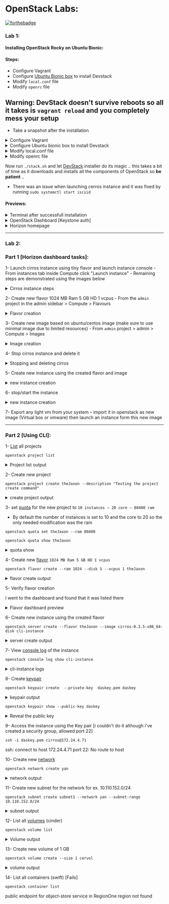 # OpenStack Labs:

[![forthebadge](https://forthebadge.com/images/featured/featured-made-with-crayons.svg)](https://forthebadge.com)


### Lab 1:
#### Installing OpenStack Rocky on Ubuntu Bionic:

#### Steps:
- Configure Vagrant
- Configure [Ubuntu Bionic box](https://app.vagrantup.com/ubuntu/boxes/bionic64) to install Devstack
- Modify `local.conf` file
- Modify `openrc` file

## Warning: DevStack doesn't survive **reboots** so all it takes is `vagrant reload` and you completely mess your setup
* Take a snapshot after the installation

<details><summary>Configure Vagrant</summary>
<p>

```Ruby

Vagrant.configure("2") do |config|

  config.vm.box = "ubuntu/bionic64"
  config.vm.hostname = "DevStack"
  config.vm.synced_folder ".", "/vagrant", type: "rsync"
  config.vm.network "public_network", ip: "192.168.1.10"
  config.vm.network "forwarded_port", guest: 80, host: 8060 # Horizon
  config.vm.network "forwarded_port", guest: 5000, host: 5000 # Authentication

  config.vm.provider "virtualbox" do |vb|

  # Customize the amount of memory on the VM:
      #vb.memory = "4096" # 4 Gigs 
      #vb.memory = "6144" # 6 Gigs 
      vb.memory = "8192" # 8 Gigs 
      vb.cpus = 4 
  end
end

```

</p>
</details>


<details><summary>Configure Ubuntu bionic box to install Devstack</summary>
<p>


```bash

# Create a DevStack user 
sudo useradd -s /bin/bash -d /opt/stack -m stack

# Give sudo permissions to the user
echo "stack ALL=(ALL) NOPASSWD: ALL" | sudo tee /etc/sudoers.d/stack

# Login as that user
sudo su - stack

# Clone the OpenStack Rocky release from the /stable branch
git clone https://github.com/openstack-dev/devstack.git -b stable/rocky devstack/

# cd into the cloned directory
cd devstack

# Copy the configuration file from /samples/local.conf into the current directory
cp samples/local.conf .

```

</p>
</details>

<details><summary>Modify local.conf file</summary>
<p>

```json
[[local|localrc]]
ADMIN_PASSWORD=vagrant
DATABASE_PASSWORD=$ADMIN_PASSWORD
RABBIT_PASSWORD=$ADMIN_PASSWORD
SERVICE_PASSWORD=$ADMIN_PASSWORD
HOST_IP=192.168.1.10

```

</p>
</details>

<details><summary>Modify openrc file</summary>
<p>


```bash

#!/usr/bin/env bash
#
# source openrc [username] [projectname]
#
# Configure a set of credentials for $PROJECT/$USERNAME:
#   Set OS_PROJECT_NAME to override the default project 'demo'
#   Set OS_USERNAME to override the default user name 'demo'
#   Set ADMIN_PASSWORD to set the password for 'admin' and 'demo'

# NOTE: support for the old NOVA_* novaclient environment variables has
# been removed.

if [[ -n "$1" ]]; then
    OS_USERNAME=$1
fi
if [[ -n "$2" ]]; then
    OS_PROJECT_NAME=$2
fi

# Find the other rc files
RC_DIR=$(cd $(dirname "${BASH_SOURCE:-$0}") && pwd)

# Import common functions
source $RC_DIR/functions

# Load local configuration
source $RC_DIR/stackrc

# Load the last env variables if available
if [[ -r $RC_DIR/.stackenv ]]; then
    source $RC_DIR/.stackenv
    export OS_CACERT
fi

# Get some necessary configuration
source $RC_DIR/lib/tls

# The OpenStack ecosystem has standardized the term **project** as the
# entity that owns resources.  In some places **tenant** remains
# referenced, but in all cases this just means **project**.  We will
# warn if we need to turn on legacy **tenant** support to have a
# working environment.
export OS_PROJECT_NAME=${OS_PROJECT_NAME:-admin}

export OS_TENANT_NAME=$OS_PROJECT_NAME

# In addition to the owning entity (project), nova stores the entity performing
# the action as the **user**.
export OS_USERNAME=${OS_USERNAME:-admin}

# With Keystone you pass the keystone password instead of an api key.
# Recent versions of novaclient use OS_PASSWORD instead of NOVA_API_KEYs
# or NOVA_PASSWORD.
export OS_PASSWORD=${ADMIN_PASSWORD:-vagrant}

# Region
export OS_REGION_NAME=${REGION_NAME:-RegionOne}

# Set the host API endpoint. This will default to HOST_IP if SERVICE_IP_VERSION
# is 4, else HOST_IPV6 if it's 6. SERVICE_HOST may also be used to specify the
# endpoint, which is convenient for some localrc configurations. Additionally,
# some exercises call Glance directly. On a single-node installation, Glance
# should be listening on a local IP address, depending on the setting of
# SERVICE_IP_VERSION. If its running elsewhere, it can be set here.
if [[ $SERVICE_IP_VERSION == 6 ]]; then
    HOST_IPV6=${HOST_IPV6:-::1}
    SERVICE_HOST=${SERVICE_HOST:-[$HOST_IPV6]}
    GLANCE_HOST=${GLANCE_HOST:-[$HOST_IPV6]}
else
    HOST_IP=${HOST_IP:-192.168.1.10}
    SERVICE_HOST=${SERVICE_HOST:-$HOST_IP}
    GLANCE_HOST=${GLANCE_HOST:-$HOST_IP}
fi

# Identity API version
export OS_IDENTITY_API_VERSION=${IDENTITY_API_VERSION:-3}

# Ask keystoneauth1 to use keystone
export OS_AUTH_TYPE=password

# Authenticating against an OpenStack cloud using Keystone returns a **Token**
# and **Service Catalog**.  The catalog contains the endpoints for all services
# the user/project has access to - including nova, glance, keystone, swift, ...
# We currently recommend using the version 3 *identity api*.
#

# If you don't have a working .stackenv, this is the backup position
KEYSTONE_BACKUP=$SERVICE_PROTOCOL://$SERVICE_HOST:5000
KEYSTONE_AUTH_URI=${KEYSTONE_AUTH_URI:-$KEYSTONE_BACKUP}

export OS_AUTH_URL=${OS_AUTH_URL:-$KEYSTONE_AUTH_URI}

# Currently, in order to use openstackclient with Identity API v3,
# we need to set the domain which the user and project belong to.
if [ "$OS_IDENTITY_API_VERSION" = "3" ]; then
    export OS_USER_DOMAIN_ID=${OS_USER_DOMAIN_ID:-"default"}
    export OS_PROJECT_DOMAIN_ID=${OS_PROJECT_DOMAIN_ID:-"default"}
fi

# Set OS_CACERT to a default CA certificate chain if it exists.
if [[ ! -v OS_CACERT ]] ; then
    DEFAULT_OS_CACERT=$INT_CA_DIR/ca-chain.pem
    # If the file does not exist, this may confuse preflight sanity checks
    if [ -e $DEFAULT_OS_CACERT ] ; then
        export OS_CACERT=$DEFAULT_OS_CACERT
    fi
fi

# Currently cinderclient needs you to specify the *volume api* version. This
# needs to match the config of your catalog returned by Keystone.
export CINDER_VERSION=${CINDER_VERSION:-3}
export OS_VOLUME_API_VERSION=${OS_VOLUME_API_VERSION:-$CINDER_VERSION}


```

</p>
</details>

Now run `./stack.sh` and let [DevStack](https://github.com/openstack/devstack/tree/stable/rocky) installer do its magic .. this takes a bit of time as it downloads and installs all the components of OpenStack so **be patient** ..
* There was an issue when launching cerros instance and it was fixed by running `sudo systemctl start iscsid`
#### Previews:
<details><summary>Terminal after successfull installation</summary>
<p>

 <img src="https://github.com/theJaxon/OpenStackLabs/blob/master/etc/Lab%201/FinalResult.jpeg">

</p>
</details>

<details><summary>OpenStack Dashboard [Keystone auth]</summary>
<p>

<img src="https://github.com/theJaxon/OpenStackLabs/blob/master/etc/Lab%201/LoginPage.jpg">


</p>
</details>

<details><summary>Horizon homepage</summary>
<p>

<img src="https://github.com/theJaxon/OpenStackLabs/blob/master/etc/Lab%201/Dashboard.jpg">


</p>
</details>

---

### Lab 2:
### Part 1 [Horizon dashboard tasks]:
1- Launch cirros instance using tiny flavor and launch instance console
    - From instances tab inside Compute click "Launch instance"
    - Remaining steps are demonstrated using the images below
    
<details><summary>Cirros instance steps</summary>
<p>

<img src="https://github.com/theJaxon/OpenStackLabs/blob/master/etc/Lab%202/Q1/1.jpg">
<img src="https://github.com/theJaxon/OpenStackLabs/blob/master/etc/Lab%202/Q1/2.jpg">
<img src="https://github.com/theJaxon/OpenStackLabs/blob/master/etc/Lab%202/Q1/3.jpg">
<img src="https://github.com/theJaxon/OpenStackLabs/blob/master/etc/Lab%202/Q1/4.jpg">
<img src="https://github.com/theJaxon/OpenStackLabs/blob/master/etc/Lab%202/Q1/5.jpg">




</p>
</details>

2- Create new flavor  1024 MB Ram 5 GB HD 1 vcpus
    - From the `admin` project in the admin sidebar > Compute > Flavours
    
<details><summary>Flavor creation</summary>
<p>

<img src="https://github.com/theJaxon/OpenStackLabs/blob/master/etc/Lab%202/Q2/1.jpg">
<img src="https://github.com/theJaxon/OpenStackLabs/blob/master/etc/Lab%202/Q2/2.jpg">

</p>
</details>

3- Create new image based on ubuntu/centos image (make sure to use minimal image due to limited resources)
    - From `admin` project > admin > Compute > Images
    
<details><summary>Image creation</summary>
<p>

<img src="https://github.com/theJaxon/OpenStackLabs/blob/master/etc/Lab%202/Q3/1.jpg">
<img src="https://github.com/theJaxon/OpenStackLabs/blob/master/etc/Lab%202/Q3/2.jpg">

</p>
</details>

4- Stop cirros instance and delete it

<details><summary>Stopping and deleting cirros</summary>
<p>

<img src="https://github.com/theJaxon/OpenStackLabs/blob/master/etc/Lab%202/Q4/1.jpg">
<img src="https://github.com/theJaxon/OpenStackLabs/blob/master/etc/Lab%202/Q4/2.jpg">

</p>
</details>


5- Create new instance using the created flavor and image

<details><summary>new instance creation</summary>
<p>

<img src="https://github.com/theJaxon/OpenStackLabs/blob/master/etc/Lab%202/Q5/1.jpg">
<img src="https://github.com/theJaxon/OpenStackLabs/blob/master/etc/Lab%202/Q5/2.jpg">

</p>
</details>

6- stop/start the instance

<details><summary>new instance creation</summary>
<p>

<img src="https://github.com/theJaxon/OpenStackLabs/blob/master/etc/Lab%202/Q6/1.jpg">
<img src="https://github.com/theJaxon/OpenStackLabs/blob/master/etc/Lab%202/Q6/2.jpg">
<img src="https://github.com/theJaxon/OpenStackLabs/blob/master/etc/Lab%202/Q6/3.jpg">

</p>
</details>

7- Export any light vm from your system – import it in openstack as new image (Virtual box or vmware) then launch an instance form this new image 

***

### Part 2 [Using CLI]:
1- [List](https://docs.openstack.org/python-openstackclient/pike/cli/command-objects/project.html) all projects

`openstack project list`

<details><summary>Project list output</summary>
<p>

```

+----------------------------------+--------------------+
| ID                               | Name               |
+----------------------------------+--------------------+
| 01bffc0d7ade4fe39eaa1352f80abf8a | admin              |
| 604d0274aa6045ada6ea0c2d1f6fabff | invisible_to_admin |
| db71ce84b7d447069481a449b6f91db2 | alt_demo           |
| f003a3672da345ff860da82c05a792a1 | demo               |
| f1c6afc9e16748d09a43ef982e2b0b16 | service            |
+----------------------------------+--------------------+

```

</p>
</details>

2- Create new project 

`openstack project create theJaxon --description "Testing the project create command"`

<details><summary>create project output</summary>
<p>

```

+-------------+------------------------------------+
| Field       | Value                              |
+-------------+------------------------------------+
| description | Testing the project create command |
| domain_id   | default                            |
| enabled     | True                               |
| id          | 72079d2e51dc4c1ea74e10a1c90e7aa1   |
| is_domain   | False                              |
| name        | theJaxon                           |
| parent_id   | default                            |
| tags        | []                                 |
+-------------+------------------------------------+


```

</p>
</details>

3- set [quota](https://docs.openstack.org/python-openstackclient/pike/cli/command-objects/quota.html) for the new project to `10 instances – 20 core – 80400 ram`
* By default the number of instances is set to 10 and the core to 20 so the only needed modification was the ram

`openstack quota set theJaxon --ram 80400`

`openstack quota show theJaxon`

<details><summary>quota show</summary>
<p>

```

+-----------------------+----------------------------------+
| Field                 | Value                            |
+-----------------------+----------------------------------+
| backup-gigabytes      | 1000                             |
| backups               | 10                               |
| cores                 | 20                               |
| fixed-ips             | -1                               |
| floating-ips          | 50                               |
| gigabytes             | 1000                             |
| gigabytes_lvmdriver-1 | -1                               |
| groups                | 10                               |
| health_monitors       | None                             |
| injected-file-size    | 10240                            |
| injected-files        | 5                                |
| injected-path-size    | 255                              |
| instances             | 10                               |
| key-pairs             | 100                              |
| l7_policies           | None                             |
| listeners             | None                             |
| load_balancers        | None                             |
| location              | None                             |
| name                  | None                             |
| networks              | 100                              |
| per-volume-gigabytes  | -1                               |
| pools                 | None                             |
| ports                 | 500                              |
| project               | 72079d2e51dc4c1ea74e10a1c90e7aa1 |
| project_name          | theJaxon                         |
| properties            | 128                              |
| ram                   | 80400                            |
| rbac_policies         | 10                               |
| routers               | 10                               |
| secgroup-rules        | 100                              |
| secgroups             | 10                               |
| server-group-members  | 10                               |
| server-groups         | 10                               |
| snapshots             | 10                               |
| snapshots_lvmdriver-1 | -1                               |
| subnet_pools          | -1                               |
| subnets               | 100                              |
| volumes               | 10                               |
| volumes_lvmdriver-1   | -1                               |
+-----------------------+----------------------------------+


```

</p>
</details>

4- Create new [flavor](https://docs.openstack.org/python-openstackclient/pike/cli/command-objects/flavor.html) `1024 MB Ram 5 GB HD 1 vcpus`

`openstack flavor create --ram 1024 --disk 5 --vcpus 1 theJaxon`

<details><summary>flavor create output</summary>
<p>

```

+----------------------------+--------------------------------------+
| Field                      | Value                                |
+----------------------------+--------------------------------------+
| OS-FLV-DISABLED:disabled   | False                                |
| OS-FLV-EXT-DATA:ephemeral  | 0                                    |
| disk                       | 5                                    |
| id                         | 5dac01ac-1417-4c09-bf84-7832d1252c4b |
| name                       | theJaxon                             |
| os-flavor-access:is_public | True                                 |
| properties                 |                                      |
| ram                        | 1024                                 |
| rxtx_factor                | 1.0                                  |
| swap                       |                                      |
| vcpus                      | 1                                    |
+----------------------------+--------------------------------------+


```

</p>
</details>

5- Verify flavor creation

I went to the dashboard and found that it was listed there 

<details><summary>Flavor dashboard preview</summary>
<p>

```



```

</p>
</details>

6- Create new instance using the created flavor

`openstack server create --flavor theJaxon --image cirros-0.3.5-x86_64-disk cli-instance`

<details><summary>server create output</summary>
<p>

```

+-------------------------------------+-----------------------------------------------------------------+
| Field                               | Value                                                           |
+-------------------------------------+-----------------------------------------------------------------+
| OS-DCF:diskConfig                   | MANUAL                                                          |
| OS-EXT-AZ:availability_zone         |                                                                 |
| OS-EXT-SRV-ATTR:host                | None                                                            |
| OS-EXT-SRV-ATTR:hypervisor_hostname | None                                                            |
| OS-EXT-SRV-ATTR:instance_name       |                                                                 |
| OS-EXT-STS:power_state              | NOSTATE                                                         |
| OS-EXT-STS:task_state               | scheduling                                                      |
| OS-EXT-STS:vm_state                 | building                                                        |
| OS-SRV-USG:launched_at              | None                                                            |
| OS-SRV-USG:terminated_at            | None                                                            |
| accessIPv4                          |                                                                 |
| accessIPv6                          |                                                                 |
| addresses                           |                                                                 |
| adminPass                           | vFtkwoo62BjB                                                    |
| config_drive                        |                                                                 |
| created                             | 2020-04-12T10:31:36Z                                            |
| flavor                              | theJaxon (5dac01ac-1417-4c09-bf84-7832d1252c4b)                 |
| hostId                              |                                                                 |
| id                                  | b120c9d5-f7f8-441d-a0c3-6da429c19c59                            |
| image                               | cirros-0.3.5-x86_64-disk (6192282d-3cb0-42c4-8231-02bd27a30520) |
| key_name                            | None                                                            |
| name                                | cli-instance                                                    |
| progress                            | 0                                                               |
| project_id                          | 01bffc0d7ade4fe39eaa1352f80abf8a                                |
| properties                          |                                                                 |
| security_groups                     | name='default'                                                  |
| status                              | BUILD                                                           |
| updated                             | 2020-04-12T10:31:36Z                                            |
| user_id                             | 67078083cc2f4abfa0b1ae5985138f8b                                |
| volumes_attached                    |                                                                 |
+-------------------------------------+-----------------------------------------------------------------+


```

</p>
</details>

7- View [console log](https://docs.openstack.org/python-openstackclient/pike/cli/command-objects/console-log.html) of the instance

`openstack console log show cli-instance`

<details><summary>cli-instance logs</summary>
<p>

```python

[    0.000000] Initializing cgroup subsys cpuset
[    0.000000] Initializing cgroup subsys cpu
[    0.000000] Linux version 3.2.0-80-virtual (buildd@batsu) (gcc version 4.6.3 (Ubuntu/Linaro 4.6.3-1ubuntu5) ) #116-Ubuntu SMP Mon Mar 23 17:28:52 UTC 2015 (Ubuntu 3.2.0-80.116-virtual 3.2.68)
[    0.000000] Command line: LABEL=cirros-rootfs ro console=tty1 console=ttyS0
[    0.000000] KERNEL supported cpus:
[    0.000000]   Intel GenuineIntel
[    0.000000]   AMD AuthenticAMD
[    0.000000]   Centaur CentaurHauls
[    0.000000] BIOS-provided physical RAM map:
[    0.000000]  BIOS-e820: 0000000000000000 - 000000000009fc00 (usable)
[    0.000000]  BIOS-e820: 000000000009fc00 - 00000000000a0000 (reserved)
[    0.000000]  BIOS-e820: 00000000000f0000 - 0000000000100000 (reserved)
[    0.000000]  BIOS-e820: 0000000000100000 - 000000003ffdc000 (usable)
[    0.000000]  BIOS-e820: 000000003ffdc000 - 0000000040000000 (reserved)
[    0.000000]  BIOS-e820: 00000000fffc0000 - 0000000100000000 (reserved)
[    0.000000] NX (Execute Disable) protection: active
[    0.000000] SMBIOS 2.8 present.
[    0.000000] No AGP bridge found
[    0.000000] last_pfn = 0x3ffdc max_arch_pfn = 0x400000000
[    0.000000] x86 PAT enabled: cpu 0, old 0x7040600070406, new 0x7010600070106
[    0.000000] found SMP MP-table at [ffff8800000f6a80] f6a80
[    0.000000] init_memory_mapping: 0000000000000000-000000003ffdc000
[    0.000000] RAMDISK: 37c91000 - 37ff0000
[    0.000000] ACPI: RSDP 00000000000f6880 00014 (v00 BOCHS )
[    0.000000] ACPI: RSDT 000000003ffe15c9 00030 (v01 BOCHS  BXPCRSDT 00000001 BXPC 00000001)
[    0.000000] ACPI: FACP 000000003ffe1425 00074 (v01 BOCHS  BXPCFACP 00000001 BXPC 00000001)
[    0.000000] ACPI: DSDT 000000003ffe0040 013E5 (v01 BOCHS  BXPCDSDT 00000001 BXPC 00000001)
[    0.000000] ACPI: FACS 000000003ffe0000 00040
[    0.000000] ACPI: APIC 000000003ffe1519 00078 (v01 BOCHS  BXPCAPIC 00000001 BXPC 00000001)
[    0.000000] ACPI: HPET 000000003ffe1591 00038 (v01 BOCHS  BXPCHPET 00000001 BXPC 00000001)
[    0.000000] No NUMA configuration found
[    0.000000] Faking a node at 0000000000000000-000000003ffdc000
[    0.000000] Initmem setup node 0 0000000000000000-000000003ffdc000
[    0.000000]   NODE_DATA [000000003ffd7000 - 000000003ffdbfff]
[    0.000000] Zone PFN ranges:
[    0.000000]   DMA      0x00000010 -> 0x00001000
[    0.000000]   DMA32    0x00001000 -> 0x00100000
[    0.000000]   Normal   empty
[    0.000000] Movable zone start PFN for each node
[    0.000000] early_node_map[2] active PFN ranges
[    0.000000]     0: 0x00000010 -> 0x0000009f
[    0.000000]     0: 0x00000100 -> 0x0003ffdc
[    0.000000] ACPI: PM-Timer IO Port: 0x608
[    0.000000] ACPI: LAPIC (acpi_id[0x00] lapic_id[0x00] enabled)
[    0.000000] ACPI: LAPIC_NMI (acpi_id[0xff] dfl dfl lint[0x1])
[    0.000000] ACPI: IOAPIC (id[0x00] address[0xfec00000] gsi_base[0])
[    0.000000] IOAPIC[0]: apic_id 0, version 32, address 0xfec00000, GSI 0-23
[    0.000000] ACPI: INT_SRC_OVR (bus 0 bus_irq 0 global_irq 2 dfl dfl)
[    0.000000] ACPI: INT_SRC_OVR (bus 0 bus_irq 5 global_irq 5 high level)
[    0.000000] ACPI: INT_SRC_OVR (bus 0 bus_irq 9 global_irq 9 high level)
[    0.000000] ACPI: INT_SRC_OVR (bus 0 bus_irq 10 global_irq 10 high level)
[    0.000000] ACPI: INT_SRC_OVR (bus 0 bus_irq 11 global_irq 11 high level)
[    0.000000] Using ACPI (MADT) for SMP configuration information
[    0.000000] ACPI: HPET id: 0x8086a201 base: 0xfed00000
[    0.000000] SMP: Allowing 1 CPUs, 0 hotplug CPUs
[    0.000000] PM: Registered nosave memory: 000000000009f000 - 00000000000a0000
[    0.000000] PM: Registered nosave memory: 00000000000a0000 - 00000000000f0000
[    0.000000] PM: Registered nosave memory: 00000000000f0000 - 0000000000100000
[    0.000000] Allocating PCI resources starting at 40000000 (gap: 40000000:bffc0000)
[    0.000000] Booting paravirtualized kernel on bare hardware
[    0.000000] setup_percpu: NR_CPUS:64 nr_cpumask_bits:64 nr_cpu_ids:1 nr_node_ids:1
[    0.000000] PERCPU: Embedded 27 pages/cpu @ffff88003fc00000 s78848 r8192 d23552 u2097152
[    0.000000] Built 1 zonelists in Node order, mobility grouping on.  Total pages: 257894
[    0.000000] Policy zone: DMA32
[    0.000000] Kernel command line: LABEL=cirros-rootfs ro console=tty1 console=ttyS0
[    0.000000] PID hash table entries: 4096 (order: 3, 32768 bytes)
[    0.000000] Checking aperture...
[    0.000000] No AGP bridge found
[    0.000000] Memory: 1012228k/1048432k available (6576k kernel code, 452k absent, 35752k reserved, 6620k data, 928k init)
[    0.000000] SLUB: Genslabs=15, HWalign=64, Order=0-3, MinObjects=0, CPUs=1, Nodes=1
[    0.000000] Hierarchical RCU implementation.
[    0.000000]  RCU dyntick-idle grace-period acceleration is enabled.
[    0.000000] NR_IRQS:4352 nr_irqs:256 16
[    0.000000] Console: colour VGA+ 80x25
[    0.000000] console [tty1] enabled
[    0.000000] console [ttyS0] enabled
[    0.000000] allocated 8388608 bytes of page_cgroup
[    0.000000] please try 'cgroup_disable=memory' option if you don't want memory cgroups
[    0.000000] Fast TSC calibration failed
[    0.000000] TSC: Unable to calibrate against PIT
[    0.000000] TSC: using HPET reference calibration
[    0.000000] Detected 3406.301 MHz processor.
[    0.004860] Calibrating delay loop (skipped), value calculated using timer frequency.. 6812.60 BogoMIPS (lpj=13625204)
[    0.006083] pid_max: default: 32768 minimum: 301
[    0.008000] Security Framework initialized
[    0.008000] AppArmor: AppArmor initialized
[    0.008000] Yama: becoming mindful.
[    0.008000] Dentry cache hash table entries: 131072 (order: 8, 1048576 bytes)
[    0.008000] Inode-cache hash table entries: 65536 (order: 7, 524288 bytes)
[    0.008000] Mount-cache hash table entries: 256
[    0.008000] Initializing cgroup subsys cpuacct
[    0.008000] Initializing cgroup subsys memory
[    0.008000] Initializing cgroup subsys devices
[    0.008000] Initializing cgroup subsys freezer
[    0.008000] Initializing cgroup subsys blkio
[    0.008000] Initializing cgroup subsys perf_event
[    0.008000] mce: CPU supports 10 MCE banks
[    0.008000] SMP alternatives: switching to UP code
[    0.174444] Freeing SMP alternatives: 24k freed
[    0.176591] ACPI: Core revision 20110623
[    0.210111] ftrace: allocating 26610 entries in 105 pages
[    0.239385] ..TIMER: vector=0x30 apic1=0 pin1=2 apic2=-1 pin2=-1
[    0.282790] CPU0: AMD QEMU Virtual CPU version 2.5+ stepping 03
[    0.288017] Performance Events: Broken PMU hardware detected, using software events only.
[    0.295330] NMI watchdog disabled (cpu0): hardware events not enabled
[    0.296826] Brought up 1 CPUs
[    0.300166] Total of 1 processors activated (6812.60 BogoMIPS).
[    0.321890] devtmpfs: initialized
[    0.358993] EVM: security.selinux
[    0.360041] EVM: security.SMACK64
[    0.361003] EVM: security.capability
[    0.378225] print_constraints: dummy:
[    0.381810] RTC time: 10:31:43, date: 04/12/20
[    0.383864] NET: Registered protocol family 16
[    0.388967] ACPI: bus type pci registered
[    0.392344] PCI: Using configuration type 1 for base access
[    0.408968] bio: create slab <bio-0> at 0
[    0.412517] ACPI: Added _OSI(Module Device)
[    0.413104] ACPI: Added _OSI(Processor Device)
[    0.413547] ACPI: Added _OSI(3.0 _SCP Extensions)
[    0.414103] ACPI: Added _OSI(Processor Aggregator Device)
[    0.445980] ACPI: Interpreter enabled
[    0.446515] ACPI: (supports S0 S3 S4 S5)
[    0.448210] ACPI: Using IOAPIC for interrupt routing
[    0.491624] ACPI: No dock devices found.
[    0.492104] HEST: Table not found.
[    0.492537] PCI: Using host bridge windows from ACPI; if necessary, use "pci=nocrs" and report a bug
[    0.495707] ACPI: PCI Root Bridge [PCI0] (domain 0000 [bus 00-ff])
[    0.498098] pci_root PNP0A03:00: host bridge window [io  0x0000-0x0cf7]
[    0.498791] pci_root PNP0A03:00: host bridge window [io  0x0d00-0xffff]
[    0.500107] pci_root PNP0A03:00: host bridge window [mem 0x000a0000-0x000bffff]
[    0.500900] pci_root PNP0A03:00: host bridge window [mem 0x40000000-0xfebfffff]
[    0.501788] pci_root PNP0A03:00: host bridge window [mem 0x100000000-0x17fffffff]
[    0.512216] pci 0000:00:01.3: quirk: [io  0x0600-0x063f] claimed by PIIX4 ACPI
[    0.513311] pci 0000:00:01.3: quirk: [io  0x0700-0x070f] claimed by PIIX4 SMB
[    0.959753]  pci0000:00: Unable to request _OSC control (_OSC support mask: 0x1e)
[    0.992906] ACPI: PCI Interrupt Link [LNKA] (IRQs 5 *10 11)
[    0.996194] ACPI: PCI Interrupt Link [LNKB] (IRQs 5 *10 11)
[    0.997566] ACPI: PCI Interrupt Link [LNKC] (IRQs 5 10 *11)
[    0.999067] ACPI: PCI Interrupt Link [LNKD] (IRQs 5 10 *11)
[    1.000518] ACPI: PCI Interrupt Link [LNKS] (IRQs *9)
[    1.005613] vgaarb: device added: PCI:0000:00:02.0,decodes=io+mem,owns=io+mem,locks=none
[    1.006615] vgaarb: loaded
[    1.007000] vgaarb: bridge control possible 0000:00:02.0
[    1.009512] i2c-core: driver [aat2870] using legacy suspend method
[    1.010091] i2c-core: driver [aat2870] using legacy resume method
[    1.012203] SCSI subsystem initialized
[    1.014562] usbcore: registered new interface driver usbfs
[    1.015562] usbcore: registered new interface driver hub
[    1.016581] usbcore: registered new device driver usb
[    1.019062] PCI: Using ACPI for IRQ routing
[    1.026631] NetLabel: Initializing
[    1.027158] NetLabel:  domain hash size = 128
[    1.028096] NetLabel:  protocols = UNLABELED CIPSOv4
[    1.029738] NetLabel:  unlabeled traffic allowed by default
[    1.031239] HPET: 3 timers in total, 0 timers will be used for per-cpu timer
[    1.032351] hpet0: at MMIO 0xfed00000, IRQs 2, 8, 0
[    1.033335] hpet0: 3 comparators, 64-bit 100.000000 MHz counter
[    1.042112] Switching to clocksource hpet
[    1.150314] AppArmor: AppArmor Filesystem Enabled
[    1.151538] pnp: PnP ACPI init
[    1.152442] ACPI: bus type pnp registered
[    1.163761] pnp: PnP ACPI: found 10 devices
[    1.164288] ACPI: ACPI bus type pnp unregistered
[    1.209134] NET: Registered protocol family 2
[    1.237032] IP route cache hash table entries: 32768 (order: 6, 262144 bytes)
[    1.244839] TCP established hash table entries: 131072 (order: 9, 2097152 bytes)
[    1.247633] TCP bind hash table entries: 65536 (order: 8, 1048576 bytes)
[    1.249391] TCP: Hash tables configured (established 131072 bind 65536)
[    1.250110] TCP reno registered
[    1.250819] UDP hash table entries: 512 (order: 2, 16384 bytes)
[    1.251663] UDP-Lite hash table entries: 512 (order: 2, 16384 bytes)
[    1.253834] NET: Registered protocol family 1
[    1.254682] pci 0000:00:00.0: Limiting direct PCI/PCI transfers
[    1.255720] pci 0000:00:01.0: PIIX3: Enabling Passive Release
[    1.256757] pci 0000:00:01.0: Activating ISA DMA hang workarounds
[    1.260098] ACPI: PCI Interrupt Link [LNKD] enabled at IRQ 11
[    1.261265] pci 0000:00:01.2: PCI INT D -> Link[LNKD] -> GSI 11 (level, high) -> IRQ 11
[    1.263600] pci 0000:00:01.2: PCI INT D disabled
[    1.276704] Trying to unpack rootfs image as initramfs...
[    1.293009] audit: initializing netlink socket (disabled)
[    1.294944] type=2000 audit(1586687503.292:1): initialized
[    1.422352] HugeTLB registered 2 MB page size, pre-allocated 0 pages
[    1.467953] VFS: Disk quotas dquot_6.5.2
[    1.469013] Dquot-cache hash table entries: 512 (order 0, 4096 bytes)
[    1.485888] fuse init (API version 7.17)
[    1.487711] msgmni has been set to 1977
[    1.518919] Block layer SCSI generic (bsg) driver version 0.4 loaded (major 253)
[    1.520246] io scheduler noop registered
[    1.521238] io scheduler deadline registered (default)
[    1.522068] io scheduler cfq registered
[    1.525526] pci_hotplug: PCI Hot Plug PCI Core version: 0.5
[    1.527043] pciehp: PCI Express Hot Plug Controller Driver version: 0.4
[    1.530777] input: Power Button as /devices/LNXSYSTM:00/LNXPWRBN:00/input/input0
[    1.532148] ACPI: Power Button [PWRF]
[    1.564296] ERST: Table is not found!
[    1.564918] GHES: HEST is not enabled!
[    1.573724] ACPI: PCI Interrupt Link [LNKC] enabled at IRQ 10
[    1.574343] virtio-pci 0000:00:03.0: PCI INT A -> Link[LNKC] -> GSI 10 (level, high) -> IRQ 10
[    1.577049] virtio-pci 0000:00:04.0: PCI INT A -> Link[LNKD] -> GSI 11 (level, high) -> IRQ 11
[    1.579185] ACPI: PCI Interrupt Link [LNKA] enabled at IRQ 10
[    1.579729] virtio-pci 0000:00:05.0: PCI INT A -> Link[LNKA] -> GSI 10 (level, high) -> IRQ 10
[    1.591270] Serial: 8250/16550 driver, 32 ports, IRQ sharing enabled
[    1.614716] serial8250: ttyS0 at I/O 0x3f8 (irq = 4) is a 16550A
[    1.689566] 00:05: ttyS0 at I/O 0x3f8 (irq = 4) is a 16550A
[    1.717040] Linux agpgart interface v0.103
[    1.758471] brd: module loaded
[    1.774927] loop: module loaded
[    1.798052]  vda: vda1
[    1.829162] scsi0 : ata_piix
[    1.838581] Freeing initrd memory: 3452k freed
[    1.842453] scsi1 : ata_piix
[    1.843708] ata1: PATA max MWDMA2 cmd 0x1f0 ctl 0x3f6 bmdma 0xc0c0 irq 14
[    1.844730] ata2: PATA max MWDMA2 cmd 0x170 ctl 0x376 bmdma 0xc0c8 irq 15
[    1.851810] Fixed MDIO Bus: probed
[    1.852573] tun: Universal TUN/TAP device driver, 1.6
[    1.853183] tun: (C) 1999-2004 Max Krasnyansky <maxk@qualcomm.com>
[    1.860949] PPP generic driver version 2.4.2
[    1.868600] ehci_hcd: USB 2.0 'Enhanced' Host Controller (EHCI) Driver
[    1.870101] ohci_hcd: USB 1.1 'Open' Host Controller (OHCI) Driver
[    1.871038] uhci_hcd: USB Universal Host Controller Interface driver
[    1.871932] uhci_hcd 0000:00:01.2: PCI INT D -> Link[LNKD] -> GSI 11 (level, high) -> IRQ 11
[    1.873475] uhci_hcd 0000:00:01.2: UHCI Host Controller
[    1.875279] uhci_hcd 0000:00:01.2: new USB bus registered, assigned bus number 1
[    1.876892] uhci_hcd 0000:00:01.2: irq 11, io base 0x0000c080
[    1.885012] hub 1-0:1.0: USB hub found
[    1.885825] hub 1-0:1.0: 2 ports detected
[    1.889757] usbcore: registered new interface driver libusual
[    1.891407] i8042: PNP: PS/2 Controller [PNP0303:KBD,PNP0f13:MOU] at 0x60,0x64 irq 1,12
[    1.895277] serio: i8042 KBD port at 0x60,0x64 irq 1
[    1.895978] serio: i8042 AUX port at 0x60,0x64 irq 12
[    1.898926] mousedev: PS/2 mouse device common for all mice
[    1.903204] input: AT Translated Set 2 keyboard as /devices/platform/i8042/serio0/input/input1
[    1.905577] rtc_cmos 00:01: RTC can wake from S4
[    1.909327] rtc_cmos 00:01: rtc core: registered rtc_cmos as rtc0
[    1.910691] rtc0: alarms up to one day, y3k, 114 bytes nvram, hpet irqs
[    1.912457] device-mapper: uevent: version 1.0.3
[    1.915897] device-mapper: ioctl: 4.22.0-ioctl (2011-10-19) initialised: dm-devel@redhat.com
[    1.917397] cpuidle: using governor ladder
[    1.918092] cpuidle: using governor menu
[    1.918622] EFI Variables Facility v0.08 2004-May-17
[    1.922232] TCP cubic registered
[    1.923818] NET: Registered protocol family 10
[    1.935588] NET: Registered protocol family 17
[    1.936455] Registering the dns_resolver key type
[    1.940316] registered taskstats version 1
[    2.107324]   Magic number: 0:426:527
[    2.108836] rtc_cmos 00:01: setting system clock to 2020-04-12 10:31:45 UTC (1586687505)
[    2.109760] powernow-k8: Processor cpuid 663 not supported
[    2.111870] BIOS EDD facility v0.16 2004-Jun-25, 0 devices found
[    2.112627] EDD information not available.
[    2.136059] Freeing unused kernel memory: 928k freed
[    2.157812] Write protecting the kernel read-only data: 12288k
[    2.200870] Freeing unused kernel memory: 1596k freed
[    2.234007] Freeing unused kernel memory: 1184k freed
[    2.265240] Refined TSC clocksource calibration: 3406.284 MHz.
[    2.266034] Switching to clocksource tsc

info: initramfs: up at 2.34
GROWROOT: CHANGED: partition=1 start=16065 old: size=64260 end=80325 new: size=10458315,end=10474380
info: initramfs loading root from /dev/vda1
info: /etc/init.d/rc.sysinit: up at 3.56
info: container: none
Starting logging: OK
modprobe: module virtio_blk not found in modules.dep
modprobe: module virtio_net not found in modules.dep
WARN: /etc/rc3.d/S10-load-modules failed
Initializing random number generator... done.
Starting acpid: OK
cirros-ds 'local' up at 5.13
no results found for mode=local. up 5.50. searched: nocloud configdrive ec2
Starting network...
udhcpc (v1.20.1) started
Sending discover...
Sending discover...
Sending discover...

```

</p>
</details>

8- Create [keypair](https://docs.openstack.org/python-openstackclient/pike/cli/command-objects/keypair.html)

`` openstack keypair create  --private-key  daskey.pem daskey ``
<details><summary>keypair output</summary>
<p>

```
+-------------+-------------------------------------------------+
| Field       | Value                                           |
+-------------+-------------------------------------------------+
| fingerprint | 23:6e:de:e7:a2:0d:46:33:36:25:09:12:a4:0e:df:5a |
| name        | daskey                                          |
| user_id     | 67078083cc2f4abfa0b1ae5985138f8b                |
+-------------+-------------------------------------------------+

```

</p>
</details>


``openstack keypair show --public-key daskey``

<details><summary>Reveal the public key</summary>
<p>


```

ssh-rsa AAAAB3NzaC1yc2EAAAADAQABAAABAQCr2KxJKPQ9YvsbNebP7zHKZcqxIJZHZ23ppJZJqJ0S/IbGHIkN37LFEQva1ItmDOcYGBLAgMZmAfZI/uHTfViTxaQjhDyrvolkVIv5hhUCMPc/GB8hnxPuL+Y5TqD2T4AAdFbcCB7OUaeco5dpECr43y5lO4HfK8EY/4hj0NRJxmEYMiMIIKYFV6hGJ2tfWuMS3Eg3QT6Ic4G9tbZyUZ86kwmLPOnaPbQW3VL9VxedhDIfKUSPNNwBEQRzBA2LqHzcIqPmOp4vG15IAyC+Vs8nP6zourxC/ixWgwKnW3tP+27GVC0WjCh8FMx/3eg7aJO4ilT7eWVHGpgTDtkNerxd Generated-by-Nova

```

</p>
</details>

9- Access the instance using the Key pair [i couldn't do it although i've created a security group, allowed port 22]

`ssh -i daskey.pem cirros@172.24.4.71`

ssh: connect to host 172.24.4.71 port 22: No route to host

10- Create new [network](https://docs.openstack.org/ocata/user-guide/cli-create-and-manage-networks.html)

`openstack network create yan`

<details><summary>network output</summary>
<p>


```python

+---------------------------+--------------------------------------+
| Field                     | Value                                |
+---------------------------+--------------------------------------+
| admin_state_up            | UP                                   |
| availability_zone_hints   |                                      |
| availability_zones        |                                      |
| created_at                | 2020-04-12T11:38:57Z                 |
| description               |                                      |
| dns_domain                | None                                 |
| id                        | 7d46621b-d51b-497a-bd5b-626c391b5a8a |
| ipv4_address_scope        | None                                 |
| ipv6_address_scope        | None                                 |
| is_default                | False                                |
| is_vlan_transparent       | None                                 |
| mtu                       | 1450                                 |
| name                      | yan                                  |
| port_security_enabled     | True                                 |
| project_id                | 01bffc0d7ade4fe39eaa1352f80abf8a     |
| provider:network_type     | vxlan                                |
| provider:physical_network | None                                 |
| provider:segmentation_id  | 47                                   |
| qos_policy_id             | None                                 |
| revision_number           | 1                                    |
| router:external           | Internal                             |
| segments                  | None                                 |
| shared                    | False                                |
| status                    | ACTIVE                               |
| subnets                   |                                      |
| tags                      |                                      |
| updated_at                | 2020-04-12T11:38:58Z                 |
+---------------------------+--------------------------------------+


```

</p>
</details>

11-	Create new subnet for the network for ex. 10.110.152.0/24

`openstack subnet create subnet1 --network yan --subnet-range 10.110.152.0/24`

<details><summary>subnet output</summary>
<p>


```

+-------------------+--------------------------------------+
| Field             | Value                                |
+-------------------+--------------------------------------+
| allocation_pools  | 10.110.152.2-10.110.152.254          |
| cidr              | 10.110.152.0/24                      |
| created_at        | 2020-04-12T11:41:22Z                 |
| description       |                                      |
| dns_nameservers   |                                      |
| enable_dhcp       | True                                 |
| gateway_ip        | 10.110.152.1                         |
| host_routes       |                                      |
| id                | b75e38c1-b9dc-4256-a319-77134f2726b3 |
| ip_version        | 4                                    |
| ipv6_address_mode | None                                 |
| ipv6_ra_mode      | None                                 |
| name              | subnet1                              |
| network_id        | 7d46621b-d51b-497a-bd5b-626c391b5a8a |
| project_id        | 01bffc0d7ade4fe39eaa1352f80abf8a     |
| revision_number   | 0                                    |
| segment_id        | None                                 |
| service_types     |                                      |
| subnetpool_id     | None                                 |
| tags              |                                      |
| updated_at        | 2020-04-12T11:41:22Z                 |
+-------------------+--------------------------------------+

```

</p>
</details>

12-	List all [volumes](https://docs.openstack.org/python-openstackclient/pike/cli/command-objects/volume.html) (cinder)

`openstack volume list`

<details><summary>Volume output</summary>
<p>


```

+--------------------------------------+------+-----------+------+----------------------------------------+
| ID                                   | Name | Status    | Size | Attached to                            |
+--------------------------------------+------+-----------+------+----------------------------------------+
| e8c6d850-4d88-4243-936a-9b42cd4cbdbf |      | in-use    |    5 | Attached to cli-instance2 on /dev/vda  |
| 6c166815-3dcd-4db1-95cb-216050af46b3 |      | in-use    |    5 | Attached to CentOS on /dev/vda         |
| 901b5033-8166-4e40-8679-1bbde548c693 |      | available |    1 |                                        |
+--------------------------------------+------+-----------+------+----------------------------------------+

```

</p>
</details>

13-	Create new volume of 1 GB

`openstack volume create --size 1 cervol`

<details><summary>volume output</summary>
<p>

```

+---------------------+--------------------------------------+
| Field               | Value                                |
+---------------------+--------------------------------------+
| attachments         | []                                   |
| availability_zone   | nova                                 |
| bootable            | false                                |
| consistencygroup_id | None                                 |
| created_at          | 2020-04-12T11:45:22.000000           |
| description         | None                                 |
| encrypted           | False                                |
| id                  | c2f62c57-a131-4fdc-bb82-f5a74af11196 |
| migration_status    | None                                 |
| multiattach         | False                                |
| name                | cervol                               |
| properties          |                                      |
| replication_status  | None                                 |
| size                | 1                                    |
| snapshot_id         | None                                 |
| source_volid        | None                                 |
| status              | creating                             |
| type                | lvmdriver-1                          |
| updated_at          | None                                 |
| user_id             | 67078083cc2f4abfa0b1ae5985138f8b     |
+---------------------+--------------------------------------+

```

</p>
</details>

14- List all containers (swift) [Fails]

`openstack container list`

public endpoint for object-store service in RegionOne region not found

